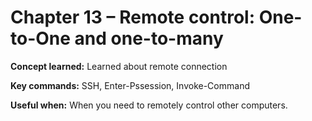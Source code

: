 # Chapter 13 – Remote control: One-to-One and one-to-many

**Concept learned:** Learned about remote connection

**Key commands:** SSH, Enter-Pssession, Invoke-Command

**Useful when:** When you need to remotely control other computers.

